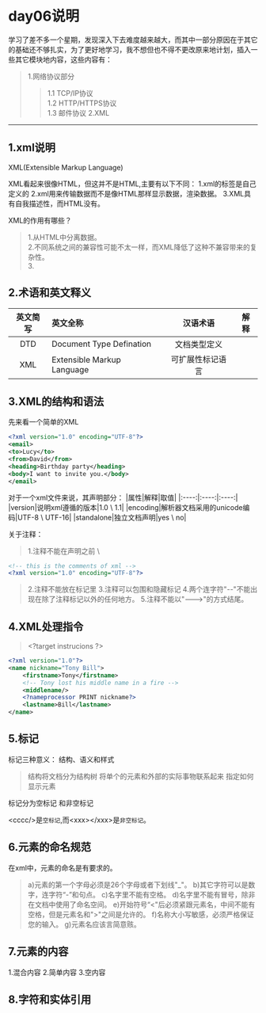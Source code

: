 # day06说明

学习了差不多一个星期，发现深入下去难度越来越大，而其中一部分原因在于其它的基础还不够扎实，为了更好地学习，我不想但也不得不更改原来地计划，插入一些其它模块地内容，这些内容有：
>1.网络协议部分
>>1.1 TCP/IP协议 \
>>1.2 HTTP/HTTPS协议 \
>>1.3 邮件协议
>2.XML

---

## 1.xml说明

XML(Extensible Markup Language)

XML看起来很像HTML，但这并不是HTML,主要有以下不同：
1.xml的标签是自己定义的
2.xml用来传输数据而不是像HTML那样显示数据，渲染数据。
3.XML具有自我描述性，而HTML没有。

XML的作用有哪些？

>1.从HTML中分离数据。\
>2.不同系统之间的兼容性可能不太一样，而XML降低了这种不兼容带来的复杂性。 \
>3.

## 2.术语和英文释义

|英文简写|英文全称|汉语术语|解释|
|:----:|:----|:----:|:----:|
|DTD|Document Type Defination|文档类型定义|
|XML|Extensible Markup Language|可扩展性标记语言|

## 3.XML的结构和语法

先来看一个简单的XML

```xml
<?xml version="1.0" encoding="UTF-8"?>
<email>
<to>Lucy</to>
<from>David</from>
<heading>Birthday party</heading>
<body>I want to invite you.</body>
</email>
```

对于一个xml文件来说，其声明部分：
|属性|解释|取值|
|:----:|:----:|:----:|
|version|说明xml遵循的版本|1.0 \ 1.1|
|encoding|解析器文档采用的unicode编码|UTF-8 \ UTF-16|
|standalone|独立文档声明|yes \ no|

关于注释：
>1.注释不能在声明之前 \

```xml
<!-- this is the comments of xml -->
<?xml version="1.0" encoding="UTF-8"?>
```

>2.注释不能放在标记里
>3.注释可以包围和隐藏标记
>4.两个连字符"--"不能出现在除了注释标记以外的任何地方。
>5.注释不能以"--->"的方式结尾。

## 4.XML处理指令

> \<?target instrucions ?>

```xml
<?xml version="1.0"?>
<name nickname="Tony Bill">
    <firstname>Tony</firstname>
    <!-- Tony lost his middle name in a fire -->
    <middlename/>
    <?nameprocessor PRINT nickname?>
    <lastname>Bill</lastname>
</name>
```

## 5.标记

标记三种意义：
结构、语义和样式
>结构将文档分为结构树
>将单个的元素和外部的实际事物联系起来
>指定如何显示元素

标记分为<kbd>空标记</kbd> 和<kbd>非空标记</kbd>

\<cccc/>是`空标记`,而\<xxx>\</xxx>是`非空标记`。

## 6.元素的命名规范

在xml中，元素的命名是有要求的。

>a)元素的第一个字母必须是26个字母或者下划线"_"。
>b)其它字符可以是数字，连字符“-”和句点。
>c)名字里不能有空格。
>d)名字里不能有冒号，除非在文档中使用了命名空间。
>e)开始符号“<"后必须紧跟元素名，中间不能有空格，但是元素名和">"之间是允许的。
>f)名称大小写敏感，必须严格保证您的输入。
>g)元素名应该言简意赅。

## 7.元素的内容

1.混合内容   2.简单内容  3.空内容

## 8.字符和实体引用
